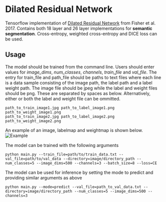 # Dilated Residual Network  
Tensorflow implementation of [Dilated Residual Network](https://arxiv.org/abs/1705.09914) from Fisher et al. 2017.  Contains
 both 18 layer and 26 layer implementations for **semantic segmentation**. Cross-entropy, weighted 
 cross-entropy and DICE loss can be used.
 
## Usage  
The model should be trained from the command line. Users should enter values for *image_dims*, *num_classes*, *channels*, *train_file* and 
*val_file*. The entry for train_file and path_file should be paths to text files where each line is a data sample consisting of the image path, 
the label path and a label weight path. The image file should be jpeg while the label and weight files should be png. These are separated by spaces as below. Alternatively, either or both the label and weight file can be ommitted.

```
path_to_train_image1.jpg path_to_label_image1.png path_to_weight_image1.png
path_to_train_image2.jpg path_to_label_image2.png path_to_weight_image2.png
```

An example of an image, labelmap and weightmap is shown below.
![Example](Example.png "Example image")

The model can be trained with the following arguments

```
python main.py --train_file=path/to/train_data.txt --val_file=path/to/val_data --directory=image/directory_path --num_classes=5 --image_dims=500 --channels=3 --batch_size=8 --loss=CE
```

The model can be used for inference by setting the mode to predict and providing similar arguments as above
```
python main.py --mode=predict --val_file=path_to_val_data.txt --directory=image/directory_path --num_classes=5 --image_dims=500 --channels=3
```

